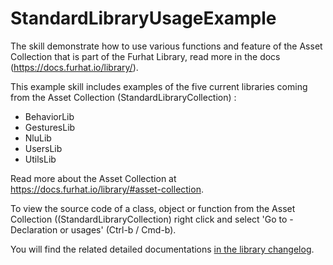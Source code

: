# StandardLibraryUsageExample

The skill demonstrate how to use various functions and feature of the Asset Collection that is part of the Furhat Library, read more in the docs (https://docs.furhat.io/library/). 

This example skill includes examples of the five current libraries coming from the Asset Collection (StandardLibraryCollection) :
* BehaviorLib
* GesturesLib
* NluLib
* UsersLib
* UtilsLib

Read more about the Asset Collection at https://docs.furhat.io/library/#asset-collection.

To view the source code of a class, object or function from the Asset Collection ((StandardLibraryCollection) right click and select 'Go to - Declaration or usages' (Ctrl-b / Cmd-b).

You will find the related detailed documentations [in the library changelog](https://docs.furhat.io/library/#changelog).